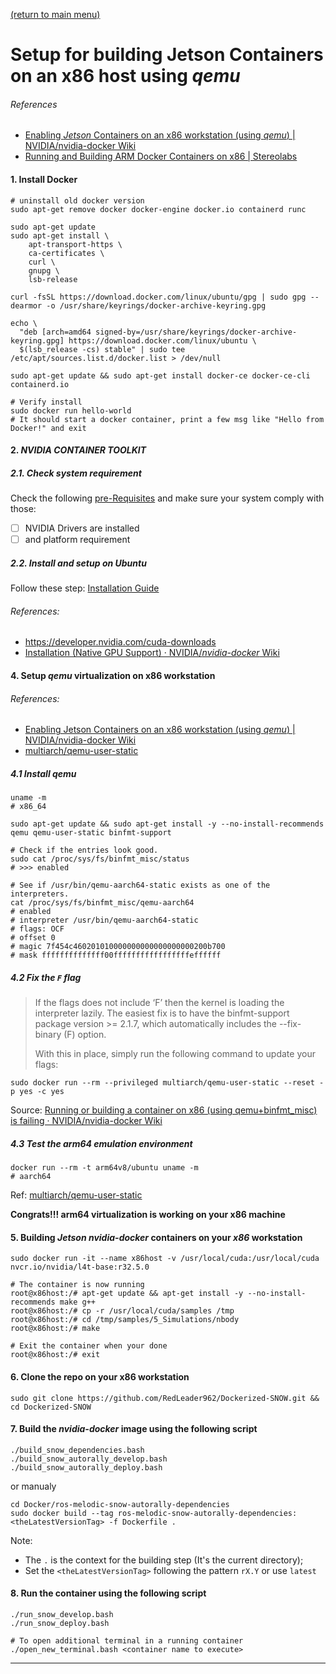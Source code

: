 [(return to main menu)](https://github.com/RedLeader962/Dockerized-SNOW)
# Setup for building Jetson Containers on an x86 host using _qemu_

###### References
- [Enabling _Jetson_ Containers on an x86 workstation (using _qemu_) | NVIDIA/nvidia-docker Wiki](https://github.com/NVIDIA/nvidia-docker/wiki/NVIDIA-Container-Runtime-on-Jetson#enabling-jetson-containers-on-an-x86-workstation-using-qemu)
- [Running and Building ARM Docker Containers on x86 | Stereolabs](https://www.stereolabs.com/docs/docker/building-arm-container-on-x86/)

#### 1. Install Docker

```shell
# uninstall old docker version
sudo apt-get remove docker docker-engine docker.io containerd runc

sudo apt-get update
sudo apt-get install \
    apt-transport-https \
    ca-certificates \
    curl \
    gnupg \
    lsb-release
    
curl -fsSL https://download.docker.com/linux/ubuntu/gpg | sudo gpg --dearmor -o /usr/share/keyrings/docker-archive-keyring.gpg

echo \
  "deb [arch=amd64 signed-by=/usr/share/keyrings/docker-archive-keyring.gpg] https://download.docker.com/linux/ubuntu \
  $(lsb_release -cs) stable" | sudo tee /etc/apt/sources.list.d/docker.list > /dev/null

sudo apt-get update && sudo apt-get install docker-ce docker-ce-cli containerd.io

# Verify install
sudo docker run hello-world
# It should start a docker container, print a few msg like "Hello from Docker!" and exit
```

#### 2. _NVIDIA CONTAINER TOOLKIT_
##### 2.1. Check system requirement
Check the following [pre-Requisites](https://docs.nvidia.com/datacenter/cloud-native/container-toolkit/install-guide.html#pre-requisites)
and make sure your system comply with those:
- [ ] NVIDIA Drivers are installed
- [ ] and platform requirement

##### 2.2. Install and setup on Ubuntu
Follow these step: [Installation Guide](https://docs.nvidia.com/datacenter/cloud-native/container-toolkit/install-guide.html#installing-on-ubuntu-and-debian)

###### References: 
- https://developer.nvidia.com/cuda-downloads
- [Installation (Native GPU Support) · NVIDIA/_nvidia-docker_ Wiki](https://github.com/NVIDIA/nvidia-docker/wiki/Installation-(Native-GPU-Support))

#### 4. Setup _qemu_ virtualization on x86 workstation
###### References:
- [Enabling Jetson Containers on an x86 workstation (using _qemu_) | NVIDIA/nvidia-docker Wiki](https://github.com/NVIDIA/nvidia-docker/wiki/NVIDIA-Container-Runtime-on-Jetson#enabling-jetson-containers-on-an-x86-workstation-using-qemu)
- [multiarch/qemu-user-static](https://github.com/multiarch/qemu-user-static)

##### 4.1 Install _qemu_
```shell
uname -m
# x86_64

sudo apt-get update && sudo apt-get install -y --no-install-recommends qemu qemu-user-static binfmt-support

# Check if the entries look good.
sudo cat /proc/sys/fs/binfmt_misc/status
# >>> enabled

# See if /usr/bin/qemu-aarch64-static exists as one of the interpreters.
cat /proc/sys/fs/binfmt_misc/qemu-aarch64
# enabled
# interpreter /usr/bin/qemu-aarch64-static
# flags: OCF
# offset 0
# magic 7f454c460201010000000000000000000200b700
# mask ffffffffffffff00fffffffffffffffffeffffff
``` 

##### 4.2 Fix the `F` flag
> If the flags does not include ‘F’ then the kernel is loading the interpreter lazily. The easiest fix is to have the binfmt-support package version >= 2.1.7, which automatically includes the --fix-binary (F) option. 
>
> With this in place, simply run the following command to update your flags:

```shell
sudo docker run --rm --privileged multiarch/qemu-user-static --reset -p yes -c yes
```
Source: [Running or building a container on x86 (using qemu+binfmt_misc) is failing · NVIDIA/nvidia-docker Wiki](https://github.com/NVIDIA/nvidia-docker/wiki/NVIDIA-Container-Runtime-on-Jetson#enabling-jetson-containers-on-an-x86-workstation-using-qemu)

##### 4.3 Test the _arm64_ emulation environment
```shell
docker run --rm -t arm64v8/ubuntu uname -m
# aarch64
```
Ref: [multiarch/qemu-user-static](https://github.com/multiarch/qemu-user-static)

**Congrats!!! arm64 virtualization is working on your x86 machine**

#### 5. Building _Jetson nvidia-docker_ containers on your _x86_ workstation

```shell
sudo docker run -it --name x86host -v /usr/local/cuda:/usr/local/cuda nvcr.io/nvidia/l4t-base:r32.5.0

# The container is now running
root@x86host:/# apt-get update && apt-get install -y --no-install-recommends make g++
root@x86host:/# cp -r /usr/local/cuda/samples /tmp
root@x86host:/# cd /tmp/samples/5_Simulations/nbody
root@x86host:/# make

# Exit the container when your done
root@x86host:/# exit
```

#### 6. Clone the repo on your x86 workstation
```shell
sudo git clone https://github.com/RedLeader962/Dockerized-SNOW.git && cd Dockerized-SNOW
```

#### 7. Build the _nvidia-docker_ image using the following script
```shell
./build_snow_dependencies.bash
./build_snow_autorally_develop.bash
./build_snow_autorally_deploy.bash
```

or manualy
```shell
cd Docker/ros-melodic-snow-autorally-dependencies
sudo docker build --tag ros-melodic-snow-autorally-dependencies:<theLatestVersionTag> -f Dockerfile .
```
Note:
- The `.` is the context for the building step (It's the current directory);
- Set the `<theLatestVersionTag>` following the pattern `rX.Y` or use `latest`

#### 8. Run the container using the following script
```shell
./run_snow_develop.bash
./run_snow_deploy.bash

# To open additional terminal in a running container 
./open_new_terminal.bash <container name to execute>
```

---
